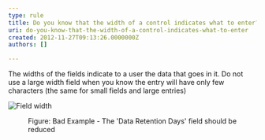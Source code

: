 ```yaml
---
type: rule
title: Do you know that the width of a control indicates what to enter?
uri: do-you-know-that-the-width-of-a-control-indicates-what-to-enter
created: 2012-11-27T09:13:26.0000000Z
authors: []

---
```


 
The widths of the fields indicate to a user the data that goes in it. Do not use a large width field when you know the entry will have only few characters (the same for small fields and large entries)
   ​<dl class="badImage"><dt><img alt="Field width" src="http&#58;//www.ssw.com.au/ssw/Standards/Rules/Images/field-width.jpg"></dt>
<dd>Figure&#58; Bad Example - The 'Data Retention Days' field should be reduced</dd></dl>
